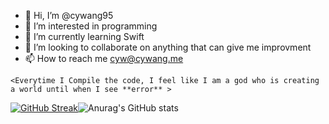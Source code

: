 

- 👋 Hi, I’m @cywang95
- 👀 I’m interested in programming
- 🌱 I’m currently learning Swift
- 💞️ I’m looking to collaborate on anything that can give me improvment 
- 📫 How to reach me cyw@cywang.me

```python3
<Everytime I Compile the code, I feel like I am a god who is creating a world until when I see **error** >

````


[![GitHub Streak](https://github-readme-streak-stats.herokuapp.com/?user=cywang95&theme=dark)](https://git.io/streak-stats)![Anurag's GitHub stats](https://github-readme-stats.vercel.app/api?username=cywang95&count_private=true&show_icons=true&theme=tokyonight)

<!---
cywang95/cywang95 is a ✨ special ✨ repository because its `README.md` (this file) appears on your GitHub profile.
You can click the Preview link to take a look at your changes.
--->
